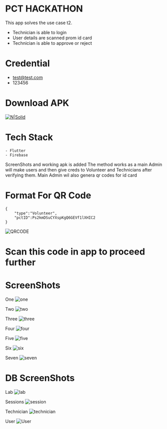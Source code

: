 # PCT HACKATHON


This app solves the use case t2.

  - Technician is able to login
  - User details are scanned prom id card
  - Technician is able to approve or reject

# Credential

  - test@test.com
  - 123456

# Download APK
[![N|Solid](https://github.com/rahuldevgarg/Tech-M-Thon/blob/master/assets/images/logos/techmahindra.png)](https://github.com/rahuldevgarg/Tech-M-Thon/blob/master/app-release.apk)


# Tech Stack

    - Flutter
    - Firebase
ScreenShots and working apk is added
The method works as a main Admin will make users and then give creds to Volunteer and Technicians after verifying them.
Main Admin wil also genera qr codes for id card
# Format For QR Code

    {
        "type":"Volunteer",
        "pctID":Ps2kmDSuCYXspKgQ6GEVf1lXHIC2
    }
![QRCODE](https://chart.googleapis.com/chart?chl=%7B%0A%22type%22%3A%22User%22%2C%0A%22pctID%22%3A%22Ps2kmDSuCYXspKgQ6GEVf1lXHIC2%22%0A%7D&chs=200x200&cht=qr&chld=H%7C0&g-recaptcha-response=03AGdBq24CzmksD-09xrmTnGfxM-S7is4mFLaXLWbcCaFdCurkPn9R0AWxYHSfGB9NwyVynp0Imi__OobbCZ723_MPKZsWX7sdrInRbxMeaRV3Rib5GtlgMyYzC4OsY8JEKYPGmEPJoB2SO36APo-t4HUfTEHe64Elzjbr1N1uVbq5jhBuf67rvJo8X5tW5GgryT4nd1pDU3BH-u-ou5xHsOGuPfa0fnlVKHgO8yrqEu8egO6XQUagD8Qr2RCmo3ZpSUQis_L0UHj-96kcXp7GLieaMoMvTUITYDSlMAkDYhNQnI3Gzxn8RDdoVWBEGsIId2JHcB0qCwmFOHTh-bJ1YCIqUmdiZAtT623ffw4-m0h7I-vIs9Q7xuA1OiKfjR7x0Cr_m7bRkIm_hKh-7BssRMruaLOJPnMDmbMhKkoRZ4Y_5pIqHrg0B62HjTjK75gDhuPrG9Kx4ni-Ei92jKLlKpV5BPYi1GrHDA)

# Scan this code in app to proceed further

# ScreenShots
One
![one](https://github.com/rahuldevgarg/Tech-M-Thon/blob/master/Screenshots/1.jpg)

Two
![two](https://github.com/rahuldevgarg/Tech-M-Thon/blob/master/Screenshots/2.jpg)

Three
![three](https://github.com/rahuldevgarg/Tech-M-Thon/blob/master/Screenshots/3.jpg)

Four
![four](https://github.com/rahuldevgarg/Tech-M-Thon/blob/master/Screenshots/4.jpg)

Five
![five](https://github.com/rahuldevgarg/Tech-M-Thon/blob/master/Screenshots/5.jpg)

Six
![six](https://github.com/rahuldevgarg/Tech-M-Thon/blob/master/Screenshots/6.jpg)

Seven
![seven](https://github.com/rahuldevgarg/Tech-M-Thon/blob/master/Screenshots/7.jpg)

# DB ScreenShots
Lab
![lab](https://github.com/rahuldevgarg/Tech-M-Thon/blob/master/Screenshots/db/lab.png)

Sessions
![session](https://github.com/rahuldevgarg/Tech-M-Thon/blob/master/Screenshots/db/sessions.png)

Technician
![technician](https://github.com/rahuldevgarg/Tech-M-Thon/blob/master/Screenshots/db/technician.png)

User
![User](https://github.com/rahuldevgarg/Tech-M-Thon/blob/master/Screenshots/db/user.png)